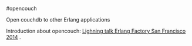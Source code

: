 #opencouch

Open couchdb to other Erlang applications

Introduction about opencouch: [Lighning talk Erlang Factory San
Francisco 2014](https://speakerdeck.com/benoitc/opencouch) . 
